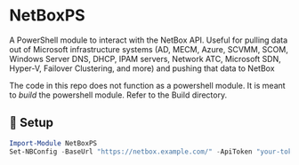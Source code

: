 # NetBoxPS

A PowerShell module to interact with the NetBox API. Useful for pulling data out of Microsoft infrastructure systems (AD, MECM, Azure, SCVMM, SCOM, Windows Server DNS, DHCP, IPAM servers, Network ATC, Microsoft SDN, Hyper-V, Failover Clustering, and more) and pushing that data to NetBox

The code in this repo does not function as a powershell module. It is meant to *build* the powershell module. Refer to the Build directory.

## 🔧 Setup

```powershell
Import-Module NetBoxPS
Set-NBConfig -BaseUrl "https://netbox.example.com/" -ApiToken "your-token"
```
